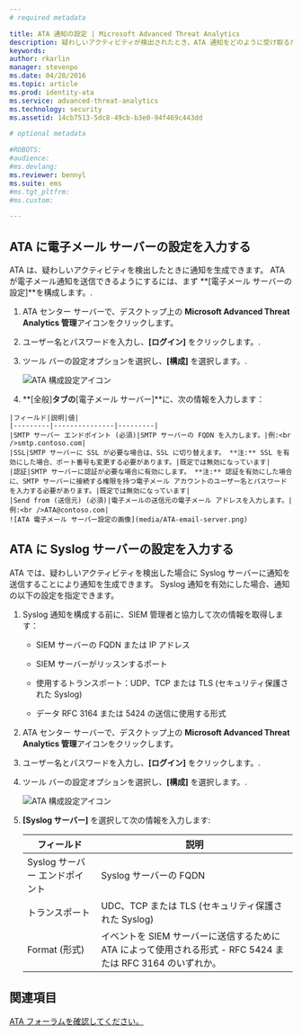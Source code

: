 ```yaml
---
# required metadata

title: ATA 通知の設定 | Microsoft Advanced Threat Analytics
description: 疑わしいアクティビティが検出されたとき、ATA 通知をどのように受け取るか (電子メールまたは ATA イベント転送を使用) について説明します。 
keywords:
author: rkarlin
manager: stevenpo
ms.date: 04/28/2016
ms.topic: article
ms.prod: identity-ata
ms.service: advanced-threat-analytics
ms.technology: security
ms.assetid: 14cb7513-5dc8-49cb-b3e0-94f469c443dd

# optional metadata

#ROBOTS:
#audience:
#ms.devlang:
ms.reviewer: bennyl
ms.suite: ems
#ms.tgt_pltfrm:
#ms.custom:

---
```


## ATA に電子メール サーバーの設定を入力する
ATA は、疑わしいアクティビティを検出したときに通知を生成できます。 ATA が電子メール通知を送信できるようにするには、まず **[電子メール サーバーの設定]**を構成します。.

1.  ATA センター サーバーで、デスクトップ上の **Microsoft Advanced Threat Analytics 管理**アイコンをクリックします。

2.  ユーザー名とパスワードを入力し、**[ログイン]** をクリックします。.

3.  ツール バーの設定オプションを選択し、**[構成]** を選択します。.

    ![ATA 構成設定アイコン](media/ATA-config-icon.JPG)

4.   **[全般]**タブの**[電子メール サーバー]**に、次の情報を入力します：

    |フィールド|説明|値|
    |---------|---------------|---------|
    |SMTP サーバー エンドポイント (必須)|SMTP サーバーの FQDN を入力します。|例:<br />smtp.contoso.com|
    |SSL|SMTP サーバーに SSL が必要な場合は、SSL に切り替えます。 **注:** SSL を有効にした場合、ポート番号も変更する必要があります。|既定では無効になっています|
    |認証|SMTP サーバーに認証が必要な場合に有効にします。 **注:** 認証を有効にした場合に、SMTP サーバーに接続する権限を持つ電子メール アカウントのユーザー名とパスワードを入力する必要があります。|既定では無効になっています|
    |Send from (送信元) (必須)|電子メールの送信元の電子メール アドレスを入力します。|例:<br />ATA@contoso.com|
    ![ATA 電子メール サーバー設定の画像](media/ATA-email-server.png)

## ATA に Syslog サーバーの設定を入力する
ATA では、疑わしいアクティビティを検出した場合に Syslog サーバーに通知を送信することにより通知を生成できます。 Syslog 通知を有効にした場合、通知の以下の設定を指定できます。

1.  Syslog 通知を構成する前に、SIEM 管理者と協力して次の情報を取得します：

    -   SIEM サーバーの FQDN または IP アドレス

    -   SIEM サーバーがリッスンするポート

    -   使用するトランスポート：UDP、TCP または TLS (セキュリティ保護された Syslog)

    -   データ RFC 3164 または 5424 の送信に使用する形式

2.  ATA センター サーバーで、デスクトップ上の **Microsoft Advanced Threat Analytics 管理**アイコンをクリックします。

3.  ユーザー名とパスワードを入力し、**[ログイン]** をクリックします。.

4.  ツール バーの設定オプションを選択し、**[構成]** を選択します。.

    ![ATA 構成設定アイコン](media/ATA-config-icon.JPG)

5.  **[Syslog サーバー]** を選択して次の情報を入力します:

    |フィールド|説明|
    |---------|---------------|
    |Syslog サーバー エンドポイント|Syslog サーバーの FQDN|
    |トランスポート|UDC、TCP または TLS (セキュリティ保護された Syslog)|
    |Format (形式)|イベントを SIEM サーバーに送信するために ATA によって使用される形式 - RFC 5424 または RFC 3164 のいずれか。|





## 関連項目
[ATA フォーラムを確認してください。](https://social.technet.microsoft.com/Forums/security/en-US/home?forum=mata)


<!--HONumber=May16_HO1-->


